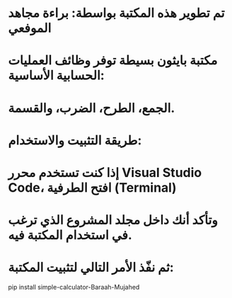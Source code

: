 # تم تطوير هذه المكتبة بواسطة: براءة مجاهد الموفعي
# مكتبة بايثون بسيطة توفر وظائف العمليات الحسابية الأساسية:
# الجمع، الطرح، الضرب، والقسمة.

# طريقة التثبيت والاستخدام:
# إذا كنت تستخدم محرر Visual Studio Code، افتح الطرفية (Terminal)
# وتأكد أنك داخل مجلد المشروع الذي ترغب في استخدام المكتبة فيه.
# ثم نفّذ الأمر التالي لتثبيت المكتبة:

pip install simple-calculator-Baraah-Mujahed